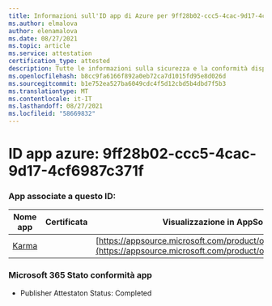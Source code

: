 ```yaml
---
title: Informazioni sull'ID app di Azure per 9ff28b02-ccc5-4cac-9d17-4cf6987c371f
ms.author: elmalova
author: elenamalova
ms.date: 08/27/2021
ms.topic: article
ms.service: attestation
certification_type: attested
description: Tutte le informazioni sulla sicurezza e la conformità disponibili per 9ff28b02-ccc5-4cac-9d17-4cf6987c371f.
ms.openlocfilehash: b8cc9fa6166f892a0eb72ca7d1015fd95e8d026d
ms.sourcegitcommit: b1e752ea527ba6049cdc4f5d12cbd5b4dbd7f5b3
ms.translationtype: MT
ms.contentlocale: it-IT
ms.lasthandoff: 08/27/2021
ms.locfileid: "58669832"
---
```

# <a name="azure-app-id-9ff28b02-ccc5-4cac-9d17-4cf6987c371f"></a>ID app azure: 9ff28b02-ccc5-4cac-9d17-4cf6987c371f


### <a name="apps-associated-with-this-id"></a>App associate a questo ID:
| **Nome app** | **Certificata** | **Visualizzazione in AppSource** |
|--------------|---------------|-----------------------|
| [Karma](https://docs.microsoft.com/microsoft-365-app-certification/forward/WA104381640) |  | [https://appsource.microsoft.com/product/office/WA104381640](https://appsource.microsoft.com/product/office/WA104381640) |

### <a name="microsoft-365-app-compliance-status"></a>Microsoft 365 Stato conformità app
- Publisher Attestaton Status: Completed
